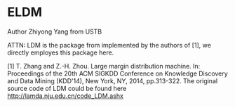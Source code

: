 # ELDM
Author Zhiyong Yang from USTB


ATTN:
LDM is the package from implemented by the authors of [1], we directly employes this package here.

[1] T. Zhang and Z.-H. Zhou. Large margin distribution machine. In: Proceedings of the 20th ACM SIGKDD Conference on Knowledge Discovery and Data Mining (KDD'14), New York, NY, 2014, pp.313-322.
The original source code of LDM could be found here
http://lamda.nju.edu.cn/code_LDM.ashx  
